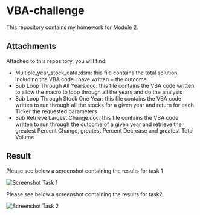 # VBA-challenge

This repository contains my homework for Module 2.

## Attachments

Attached to this repository, you will find:
- Multiple_year_stock_data.xlsm: this file contains the total solution, including the VBA code I have written + the outcome
- Sub Loop Through All Years.doc: this file contains the VBA code written to allow the macro to loop through all the years and do the analysis
- Sub Loop Through Stock One Year: this file contains the VBA code written to run through all the stocks for a given year and return for each Ticker the requested parameters
- Sub Retrieve Largest Change.doc: this file contains the VBA code written to run through the outcome of a given year and retrieve the greatest Percent Change, greatest Percent Decrease and greatest Total Volume

## Result
Please see below a screenshot containing the results for task 1

![Screenshot Task 1](https://user-images.githubusercontent.com/123317735/221427949-10588b84-bc0c-4b9c-8cb3-19a22cbe1588.jpg)

Please see below a screenshot containing the results for task2

![Screenshot Task 2](https://user-images.githubusercontent.com/123317735/221427989-661334bd-51af-42dd-9072-0480b0569886.jpg)
